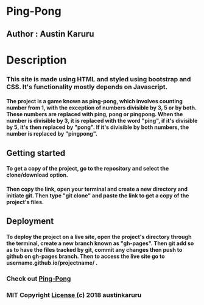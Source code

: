 # Ping-Pong
## Author : Austin Karuru
# Description
### This site is made using HTML and styled using bootstrap and CSS. It's functionality mostly depends on Javascript.
#### The project is a game known as ping-pong, which involves counting number from 1, with the exception of numbers divisible by 3, 5 or by both. These numbers are replaced with ping, pong or pingpong. When the number is divisible by 3, it is replaced with the word "ping", if it's divisible by 5, it's then replaced by "pong". If it's divisible by both numbers, the number is replaced by "pingpong".
## Getting started
#### To get a copy of the project, go to the repository and select the clone/download option.
#### Then copy the link, open your terminal and create a new directory and initiate git. Then type "git clone" and paste the link to get a copy of the project's files.
## Deployment 
#### To deploy the project on a live site, open the project's directory through the terminal, create a new branch known as "gh-pages". Then git add so as to have the files tracked by git, commit any changes then push to github on gh-pages branch. Then to access the live site go to username.github.io/projectname/ .  
### Check out <a href="austinkaruru.github.io/Ping-Pong/"> Ping-Pong </a>
### MIT Copyright <a href="https://github.com/austinkaruru/Ping-Pong/blob/master/LICENSE"> License </a> (c) 2018 austinkaruru

### 
